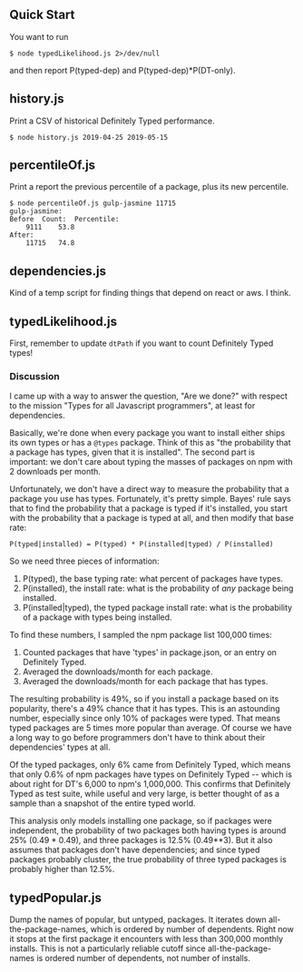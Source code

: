 ## Quick Start

You want to run

```
$ node typedLikelihood.js 2>/dev/null
```

and then report P(typed-dep) and P(typed-dep)*P(DT-only).

## history.js

Print a CSV of historical Definitely Typed performance.

```
$ node history.js 2019-04-25 2019-05-15
```

## percentileOf.js

Print a report the previous percentile of a package, plus its new percentile.

```
$ node percentileOf.js gulp-jasmine 11715
gulp-jasmine:
Before	Count:	Percentile:
	9111	53.8
After:
	11715	74.8
```

## dependencies.js

Kind of a temp script for finding things that depend on react or aws. I think.

## typedLikelihood.js

First, remember to update `dtPath` if you want to count Definitely Typed types!

### Discussion

I came up with a way to answer the question, "Are we done?" with
respect to the mission "Types for all Javascript programmers", at
least for dependencies.

Basically, we're done when every package you want to install either
ships its own types or has a `@types` package. Think of this as "the
probability that a package has types, given that it is installed". The
second part is important: we don't care about typing the masses of
packages on npm with 2 downloads per month.

Unfortunately, we don't have a direct way to measure the probability
that a package you use has types. Fortunately, it's pretty simple.
Bayes' rule says that to find the probability that a package is typed
if it's installed, you start with the probability that a package is
typed at all, and then modify that base rate:

```
P(typed|installed) = P(typed) * P(installed|typed) / P(installed)
```

So we need three pieces of information:

1. P(typed), the base typing rate: what percent of packages have types.
2. P(installed), the install rate: what is the probability of *any* package being installed.
3. P(installed|typed), the typed package install rate: what is the probability of a package with types being installed.

To find these numbers, I sampled the npm package list 100,000 times:
1. Counted packages that have 'types' in package.json, or an entry on Definitely Typed.
2. Averaged the downloads/month for each package.
3. Averaged the downloads/month for each package that has types.

The resulting probability is 49%, so if you install a package based on
its popularity, there's a 49% chance that it has types. This is an
astounding number, especially since only 10% of packages were typed.
That means typed packages are 5 times more popular than average. Of
course we have a long way to go before programmers don't have to think
about their dependencies' types at all.

Of the typed packages, only 6% came from Definitely Typed, which means
that only 0.6% of npm packages have types on Definitely Typed -- which
is about right for DT's 6,000 to npm's 1,000,000. This confirms that
Definitely Typed as test suite, while useful and very large, is better
thought of as a sample than a snapshot of the entire typed world.

This analysis only models installing one package, so if packages were
independent, the probability of two packages both having types is
around 25% (0.49 * 0.49), and three packages is 12.5% (0.49**3). But
it also assumes that packages don't have dependencies; and since typed
packages probably cluster, the true probability of three typed
packages is probably higher than 12.5%.

## typedPopular.js

Dump the names of popular, but untyped, packages. It iterates down
all-the-package-names, which is ordered by number of dependents. Right
now it stops at the first package it encounters with less than 300,000
monthly installs. This is not a particularly reliable cutoff since
all-the-package-names is ordered number of dependents, not number of
installs.
